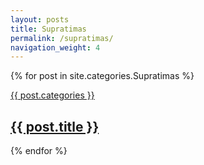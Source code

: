 ```yaml
---
layout: posts
title: Supratimas
permalink: /supratimas/
navigation_weight: 4
---
```

{% for post in site.categories.Supratimas %}
  <article class="posts_post col-lg-3 col-md-4 col-sm-6 col-xs-12">
    <a href="{{ site.url }}{{ post.url }}">
        <div class="posts_post_info" style="background-image:url('{{ site.url }}{{ post.image }}')">
              <p class="posts_post_cat">{{ post.categories }} </p>
        </div>
        <h2 class="posts_post_title">
           {{ post.title }}
         </h2>
    </a>
</article>
{% endfor %}
